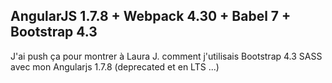 ## AngularJS 1.7.8 + Webpack 4.30 + Babel 7 + Bootstrap 4.3

J'ai push ça pour montrer à Laura J. comment j'utilisais Bootstrap 4.3 SASS avec mon Angularjs 1.7.8 (deprecated et en LTS ...)
